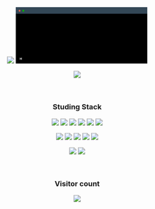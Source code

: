 <div align=center>
   
 <img src="https://github.com/Taxzero/terminal.gif" width="300"/>
 <img src="https://github.com/Taxzero/Taxzero/blob/master/terminal.gif" width="300"/>
   
<a href="https://tax-zero.tistory.com/" target="_blank"><img src="https://img.shields.io/badge/click here-000000?style=flat-square&logo=link&logoColor=white"/></a>   
   
   
</br>
  <h3 align="center"><b>Studing Stack</b></h3>

<img src="https://img.shields.io/badge/Python-black?style=flat-square&logo=Python&logoColor=success"/></a>
<img src="https://img.shields.io/badge/R-black?style=flat-square&logo=R&logoColor=success"/></a>
<img src="https://img.shields.io/badge/html-black?style=flat-square&logo=html5&logoColor=success"/></a>
<img src="https://img.shields.io/badge/css-black?style=flat-square&logo=css3&logoColor=success"></a>
<img src="https://img.shields.io/badge/JavaScript-black?style=flat-square&logo=JavaScript&logoColor=success"/></a>
<img src="https://img.shields.io/badge/Node.js-black?style=flat-square&logo=Node.js&logoColor=success"/></a>

<img src="https://img.shields.io/badge/React-black?style=flat-square&logo=react&logoColor=success"/></a>
<img src="https://img.shields.io/badge/Electron-black?style=flat-square&logo=electron&logoColor=success"/></a>
<img src="https://img.shields.io/badge/Dart-black?style=flat-square&logo=dart&logoColor=success"/></a>
<img src="https://img.shields.io/badge/Flutter-black?style=flat-square&logo=flutter&logoColor=success"/></a>
<img src ="https://img.shields.io/badge/-C%23-black?style=flat-square&logo=Csharp&&logoColor=success"/></a>

<img src="https://img.shields.io/badge/Adobe Photoshop-black?style=flat-square&logo=AdobePhotoshop&logoColor=success"/></a>
<img src="https://img.shields.io/badge/Adobe Illustrator-black?style=flat-square&logo=Adobe Illustrator&logoColor=success"/>


</br>

### Visitor count
<img src="https://profile-counter.glitch.me/Taxzero/count.svg" />
</div>

</br>
